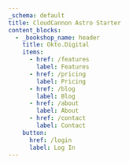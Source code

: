 ```yaml
---
_schema: default
title: CloudCannon Astro Starter
content_blocks:
  - _bookshop_name: header
    title: Okto.Digital
    items:
      - href: /features
        label: Features
      - href: /pricing
        label: Pricing
      - href: /blog
        label: Blog
      - href: /about
        label: About
      - href: /contact
        label: Contact
    button:
      href: /login
      label: Log In
---
```

